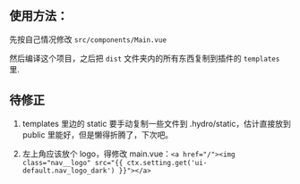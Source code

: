 ## 使用方法：

先按自己情况修改 `src/components/Main.vue`

然后编译这个项目，之后把 `dist` 文件夹内的所有东西复制到插件的 `templates` 里.



## 待修正

1. templates 里边的 static 要手动复制一些文件到 .hydro/static，估计直接放到 public 里能好，但是懒得折腾了，下次吧。

2. 左上角应该放个 logo，得修改 main.vue：`<a href="/"><img class="nav__logo" src="{{ ctx.setting.get('ui-default.nav_logo_dark') }}"></a>`
